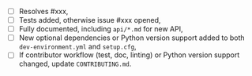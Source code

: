 <!-- Feel free to remove check-list items that aren't relevant to your change -->

 - [ ] Resolves #xxx,
 - [ ] Tests added, otherwise issue #xxx opened,
 - [ ] Fully documented, including `api/*.md` for new API,
 - [ ] New optional dependencies or Python version support added to both `dev-environment.yml` and `setup.cfg`,
 - [ ] If contributor workflow (test, doc, linting) or Python version support changed, update `CONTRIBUTING.md`.
